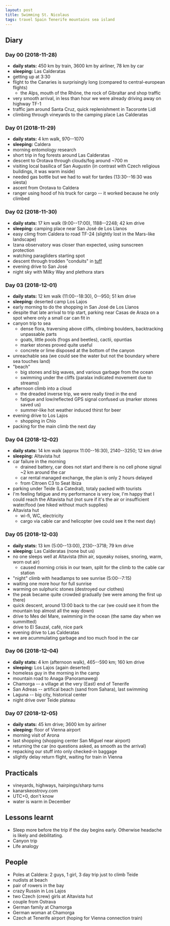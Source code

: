 ```yaml
---
layout: post
title: Swimming St. Nicolaus
tags: travel Spain Tenerife mountains sea island
---
```


## Diary

### Day 00 (2018-11-28)

  * **daily stats:** 450 km by train, 3600 km by airliner, 78 km by car
  * **sleeping:** Las Calderatas
  * getting up at 3:30
  * flight to the Canaries is surprisingly long (compared to central-european flights)
    * the Alps, mouth of the Rhône, the rock of Gibraltar and shop traffic
  * very smooth arrival, in less than hour we were already driving away on
    highway TF-1
  * traffic jam around Santa Cruz, quick replenishment in Tacoronte Lidl
  * climbing through vineyards to the camping place Las Calderatas

### Day 01 (2018-11-29)

  * **daily stats:** 4 km walk, 970--1070
  * **sleeping:** Caldera
  * morning entomology research
  * short trip in fog forests around Las Calderatas
  * descent to Orotava through clouds/fog around ~700 m
  * visiting local basilica of San Augustin (in contrast with Czech religious
    buildings, it was warm inside)
  * needed gas bottle but we had to wait for tardes (13:30--16:30 was siesta)
  * ascent from Orotava to Caldera
  * ranger using hood of his truck for cargo -- it worked because he only climbed

### Day 02 (2018-11-30)

  * **daily stats:** 17 km walk (9:00--17:00), 1188--2248; 42 km drive
  * **sleeping:** camping place near San José de Los Llanos
  * easy climg from Caldera to road TF-24 (slightly lost in the Mars-like landscape)
  * Izana observatory was closer than expected, using sunscreen protection
  * watching paragliders starting spot
  * descent through trodden "conduits" in [tuff](https://en.wikipedia.org/wiki/Tuff)
  * evening drive to San José
  * night sky with Milky Way and plethora stars

### Day 03 (2018-12-01)

  * **daily stats:** 12 km walk (11:00--18:30), 0--950; 51 km drive
  * **sleeping:** deserted camp Los Lajos
  * early morning to do the shopping in San José de Los Llanos
  * despite that late arrival to trip start, parking near Casas de Araza on a
    spot where only a small car can fit in
  * canyon trip to sea
    * dense flora, traversing above cliffs, climbing boulders, backtracking
      unpassable parts
    * goats, little pools (frogs and beetles), cactii, opuntias
    * marker stones proved quite useful
    * concrete or lime disposed at the bottom of the canyon
  * unreachable sea (we could see the water but not the boundary where sea
    touches land)
  * "beach"
    * big stones and big waves, and various garbage from the ocean
    * swimming under the cliffs (paralax indicated movement due to streams)
  * afternoon climb into a cloud
    * the dreaded inverse trip, we were really tired in the end
    * fatigue and low/reflected GPS signal confused us (marker stones saved us)
    * summer-like hot weather induced thirst for beer
  * evening drive to Los Lajos
    * shopping in Chío
  * packing for the main climb the next day


### Day 04 (2018-12-02)

  * **daily stats:** 14 km walk (approx 11:00--16:30), 2140--3250; 12 km drive
  * **sleeping:** Altavista hut
  * car failure in the morning
    * drained battery, car does not start and there is no cell phone signal ~2
      km around the car
    * car rental managed exchange, the plan is only 2 hours delayed
    * from Citroen C3 to Seat Ibiza
  * parking under Teide (La Catedral), totaly packed with tourists
  * I'm feeling fatigue and my performance is very low, I'm happy that I could
    reach the Altavista hut (not sure if it's the air or insufficient
    water/food (we hiked without much supplies)
  * Altavista hut
    * wi-fi, WC, electricity
    * cargo via cable car and helicopter (we could see it the next day)

### Day 05 (2018-12-03)

  * **daily stats:** 13 km (5:00--13:00), 2130--3718; 79 km drive
  * **sleeping:** Las Calderatas (none but us)
  * no one sleeps well at Altavista (thin air, squeaky noises, snoring, warm,
    worn out air)
    * caused morning crisis in our team, split for the climb to the cable car
      station
  * "night" climb with headlamps to see sunrise (5:00--7:15)
  * waiting one more hour for full sunrise
  * warming on sulphuric stones (destroyed our clothes)
  * the peak became quite crowded gradually (we were among the first up there)
  * quick descent, around 13:00 back to the car (we could see it from the
    mountain top almost all the way down)
  * drive to Mes del Mare, swimming in the ocean (the same day when we summitted)
  * drive to El Sauzal, café, nice park
  * evening drive to Las Calderatas
  * we are acummulating garbage and too much food in the car

### Day 06 (2018-12-04)

  * **daily stats:** 4 km (afternoon walk), 465--590 km; 160 km drive
  * **sleeping:** Los Lajos (again deserted)
  * homeless guy in the morning in the camp
  * mountain road to Anaga (Panoramaweg)
  * Chamorga -- a village at the very (East) end of Tenerife
  * San Adreas -- artifical beach (sand from Sahara), last swimming
  * Laguna -- big city, historical center
  * night drive over Teide plateau

### Day 07 (2018-12-05)

  * **daily stats:** 45 km drive; 3600 km by airliner
  * **sleeping:** floor of Vienna airport
  * morning visit of Arona
  * last shopping (shopping center San Miguel near airport)
  * returning the car (no questions asked, as smooth as the arrival)
  * repacking our stuff into only checked-in baggage
  * slightly delay return flight, waiting for train in Vienna

## Practicals

  * vineyards, highways, hairpings/sharp turns
  * kanarskeostrovy.com
  * UTC+0, don't know
  * water is warm in December

## Lessons learnt

  * Sleep more before the trip if the day begins early. Otherwise headache is
    likely and debilitating.
  * Canyon trip
  * Life analogy

## People

  * Poles at Caldera: 2 guys, 1 girl, 3 day trip just to climb Teide
  * nudists at beach
  * pair of rowers in the bay
  * crazy Russin in Los Lajos
  * two Czech (crew) girls at Altavista hut
  * couple from Ostrava
  * German family at Chamorga
  * German woman at Chamorga
  * Czech at Tenerife airport (hoping for Vienna connection train)
